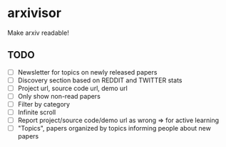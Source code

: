 # arxivisor
Make arxiv readable!

## TODO

- [ ] Newsletter for topics on newly released papers
- [ ] Discovery section based on REDDIT and TWITTER stats
- [ ] Project url, source code url, demo url
- [ ] Only show non-read papers
- [ ] Filter by category
- [ ] Infinite scroll
- [ ] Report project/source code/demo url as wrong => for active learning
- [ ] "Topics", papers organized by topics informing people about new papers